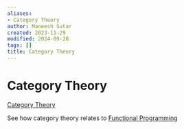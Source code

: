 ```yaml
---
aliases:
- Category Theory
author: Maneesh Sutar
created: 2023-11-29
modified: 2024-09-28
tags: []
title: Category Theory
---
```


# Category Theory

[Category Theory](https://en.wikipedia.org/wiki/Category_theory)

See how category theory relates to [Functional Programming](functional_programming.md)
